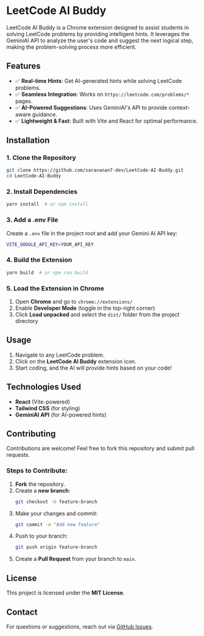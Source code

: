 # LeetCode AI Buddy

LeetCode AI Buddy is a Chrome extension designed to assist students in solving LeetCode problems by providing intelligent hints. It leverages the GeminiAI API to analyze the user's code and suggest the next logical step, making the problem-solving process more efficient.

## Features
- ✅ **Real-time Hints**: Get AI-generated hints while solving LeetCode problems.
- ✅ **Seamless Integration**: Works on `https://leetcode.com/problems/*` pages.
- ✅ **AI-Powered Suggestions**: Uses GeminiAI's API to provide context-aware guidance.
- ✅ **Lightweight & Fast**: Built with Vite and React for optimal performance.

## Installation

### 1. Clone the Repository
```sh
git clone https://github.com/saravanan7-dev/LeetCode-AI-Buddy.git
cd LeetCode-AI-Buddy
```

### 2. Install Dependencies
```sh
yarn install  # or npm install
```

### 3. Add a .env File
Create a `.env` file in the project root and add your Gemini AI API key:
```sh
VITE_GOOGLE_API_KEY=YOUR_API_KEY
```

### 4. Build the Extension
```sh
yarn build  # or npm run build
```

### 5. Load the Extension in Chrome
1. Open **Chrome** and go to `chrome://extensions/`
2. Enable **Developer Mode** (toggle in the top-right corner)
3. Click **Load unpacked** and select the `dist/` folder from the project directory

## Usage
1. Navigate to any LeetCode problem.
2. Click on the **LeetCode AI Buddy** extension icon.
3. Start coding, and the AI will provide hints based on your code!

## Technologies Used
- **React** (Vite-powered)
- **Tailwind CSS** (for styling)
- **GeminiAI API** (for AI-powered hints)

## Contributing
Contributions are welcome! Feel free to fork this repository and submit pull requests.

### Steps to Contribute:
1. **Fork** the repository.
2. Create a **new branch**:
   ```sh
   git checkout -b feature-branch
   ```
3. Make your changes and commit:
   ```sh
   git commit -m "Add new feature"
   ```
4. Push to your branch:
   ```sh
   git push origin feature-branch
   ```
5. Create a **Pull Request** from your branch to `main`.

## License
This project is licensed under the **MIT License**.

## Contact
For questions or suggestions, reach out via [GitHub Issues](https://github.com/saravanan7-dev/LeetCode-AI-Buddy/issues).

